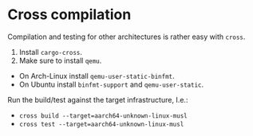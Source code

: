 # Cross compilation

Compilation and testing for other architectures is rather easy with `cross`.

1. Install `cargo-cross`.
1. Make sure to install `qemu`.
  - On Arch-Linux install `qemu-user-static-binfmt`.
  - On Ubuntu install `binfmt-support` and `qemu-user-static`.

Run the build/test against the target infrastructure, I.e.:

- `cross build --target=aarch64-unknown-linux-musl`
- `cross test --target=aarch64-unknown-linux-musl`
